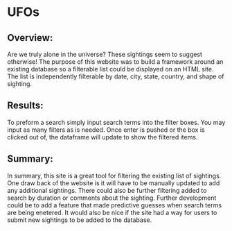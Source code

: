 # UFOs
## Overview:
Are we truly alone in the universe? These sightings seem to suggest otherwise! The purpose of this website was to build a framework around an existing database so a filterable list could be displayed on an HTML site. The list is independently filterable by date, city, state, country, and shape of sighting.
## Results:
To preform a search simply input search terms into the filter boxes. You may input as many filters as is needed. Once enter is pushed or the box is clicked out of, the dataframe will update to show the filtered items.
## Summary: 
In summary, this site is a great tool for filtering the existing list of sightings. One draw back of the website is it will have to be manually updated to add any additional sightings. There could also be further filtering added to search by duration or comments about the sighting. Further development could be to add a feature that made predictive guesses when search terms are being enetered. It would also be nice if the site had a way for users to submit new sightings to be added to the database.
